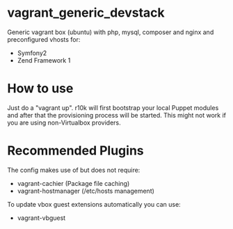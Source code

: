 vagrant_generic_devstack
========================
Generic vagrant box (ubuntu) with php, mysql, composer and nginx and preconfigured vhosts for:
 - Symfony2
 - Zend Framework 1



How to use
==========

Just do a "vagrant up".
r10k will first bootstrap your local Puppet modules and after that the provisioning process will be started.
This might not work if you are using non-Virtualbox providers.

Recommended Plugins
===================

The config makes use of but does not require:
 - vagrant-cachier (Package file caching)
 - vagrant-hostmanager (/etc/hosts management)

To update vbox guest extensions automatically you can use:
 - vagrant-vbguest
